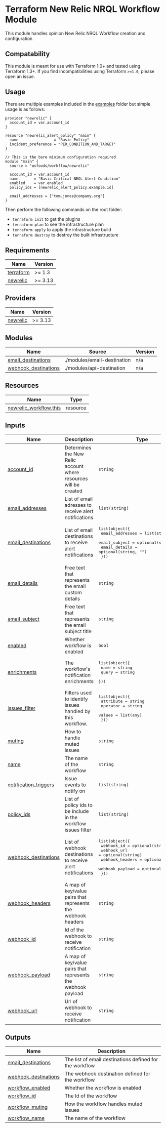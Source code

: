 # Terraform New Relic NRQL Workflow Module

This module handles opinion New Relic NRQL Workflow creation and configuration.

## Compatability

This module is meant for use with Terraform 1.0+ and tested using Terraform 1.3+.
If you find incompatibilities using Terraform `>=1.0`, please open an issue.

## Usage

There are multiple examples included in the [examples](https://github.com/usfoods/terraform-newrelic-workflow/tree/master/examples) folder but simple usage is as follows:

```hcl
provider "newrelic" {
  account_id = var.account_id
}

resource "newrelic_alert_policy" "main" {
  name                = "Basic Policy"
  incident_preference = "PER_CONDITION_AND_TARGET"
}

// This is the bare minimum configuration required
module "main" {
  source = "usfoods/workflow/newrelic"

  account_id = var.account_id
  name       = "Basic Critical NRQL Alert Condition"
  enabled    = var.enabled
  policy_ids = [newrelic_alert_policy.example.id]

  email_addresses = ["tom.jones@company.org"]
}
```

Then perform the following commands on the root folder:

- `terraform init` to get the plugins
- `terraform plan` to see the infrastructure plan
- `terraform apply` to apply the infrastructure build
- `terraform destroy` to destroy the built infrastructure

<!-- BEGINNING OF PRE-COMMIT-TERRAFORM DOCS HOOK -->
## Requirements

| Name | Version |
|------|---------|
| <a name="requirement_terraform"></a> [terraform](#requirement\_terraform) | >= 1.3 |
| <a name="requirement_newrelic"></a> [newrelic](#requirement\_newrelic) | >= 3.13 |

## Providers

| Name | Version |
|------|---------|
| <a name="provider_newrelic"></a> [newrelic](#provider\_newrelic) | >= 3.13 |

## Modules

| Name | Source | Version |
|------|--------|---------|
| <a name="module_email_destinations"></a> [email\_destinations](#module\_email\_destinations) | ./modules/email-destination | n/a |
| <a name="module_webhook_destinations"></a> [webhook\_destinations](#module\_webhook\_destinations) | ./modules/api-destination | n/a |

## Resources

| Name | Type |
|------|------|
| [newrelic_workflow.this](https://registry.terraform.io/providers/newrelic/newrelic/latest/docs/resources/workflow) | resource |

## Inputs

| Name | Description | Type | Default | Required |
|------|-------------|------|---------|:--------:|
| <a name="input_account_id"></a> [account\_id](#input\_account\_id) | Determines the New Relic account where resources will be created | `string` | n/a | yes |
| <a name="input_email_addresses"></a> [email\_addresses](#input\_email\_addresses) | List of email adresses to receive alert notifications | `list(string)` | `null` | no |
| <a name="input_email_destinations"></a> [email\_destinations](#input\_email\_destinations) | List of email destinations to receive alert notifications | <pre>list(object({<br>    email_addresses = list(string)<br>    email_subject   = optional(string, "")<br>    email_details   = optional(string, "")<br>  }))</pre> | `[]` | no |
| <a name="input_email_details"></a> [email\_details](#input\_email\_details) | Free text that represents the email custom details | `string` | `null` | no |
| <a name="input_email_subject"></a> [email\_subject](#input\_email\_subject) | Free text that represents the email subject title | `string` | `null` | no |
| <a name="input_enabled"></a> [enabled](#input\_enabled) | Whether workflow is enabled | `bool` | `false` | no |
| <a name="input_enrichments"></a> [enrichments](#input\_enrichments) | The workflow's notification enrichments | <pre>list(object({<br>    name  = string<br>    query = string<br>  }))</pre> | `[]` | no |
| <a name="input_issues_filter"></a> [issues\_filter](#input\_issues\_filter) | Filters used to identify issues handled by this workflow. | <pre>list(object({<br>    attribute = string<br>    operator  = string<br>    values    = list(any)<br>  }))</pre> | `[]` | no |
| <a name="input_muting"></a> [muting](#input\_muting) | How to handle muted issues | `string` | `"DONT_NOTIFY_FULLY_OR_PARTIALLY_MUTED_ISSUES"` | no |
| <a name="input_name"></a> [name](#input\_name) | The name of the workflow | `string` | n/a | yes |
| <a name="input_notification_triggers"></a> [notification\_triggers](#input\_notification\_triggers) | Issue events to notify on | `list(string)` | `null` | no |
| <a name="input_policy_ids"></a> [policy\_ids](#input\_policy\_ids) | List of policy ids to be include in the workflow issues filter | `list(string)` | `[]` | no |
| <a name="input_webhook_destinations"></a> [webhook\_destinations](#input\_webhook\_destinations) | List of webhook destinations to receive alert notifications | <pre>list(object({<br>    webhook_id      = optional(string)<br>    webhook_url     = optional(string)<br>    webhook_headers = optional(string)<br>    webhook_payload = optional(string)<br>  }))</pre> | `[]` | no |
| <a name="input_webhook_headers"></a> [webhook\_headers](#input\_webhook\_headers) | A map of key/value pairs that represents the webhook headers | `string` | `null` | no |
| <a name="input_webhook_id"></a> [webhook\_id](#input\_webhook\_id) | Id of the webhook to receive notification | `string` | `null` | no |
| <a name="input_webhook_payload"></a> [webhook\_payload](#input\_webhook\_payload) | A map of key/value pairs that represents the webhook payload | `string` | `null` | no |
| <a name="input_webhook_url"></a> [webhook\_url](#input\_webhook\_url) | Url of webhook to receive notification | `string` | `null` | no |

## Outputs

| Name | Description |
|------|-------------|
| <a name="output_email_destinations"></a> [email\_destinations](#output\_email\_destinations) | The list of email destinations defined for the workflow |
| <a name="output_webhook_destinations"></a> [webhook\_destinations](#output\_webhook\_destinations) | The webhook destination defined for the workflow |
| <a name="output_workflow_enabled"></a> [workflow\_enabled](#output\_workflow\_enabled) | Whether the workflow is enabled |
| <a name="output_workflow_id"></a> [workflow\_id](#output\_workflow\_id) | The Id of the workflow |
| <a name="output_workflow_muting"></a> [workflow\_muting](#output\_workflow\_muting) | How the workflow handles muted issues |
| <a name="output_workflow_name"></a> [workflow\_name](#output\_workflow\_name) | The name of the workflow |
<!-- END OF PRE-COMMIT-TERRAFORM DOCS HOOK -->
